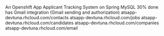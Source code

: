 An Openshift App 
Applicant Tracking System on Spring MySQL 30% done has Gmail integration (Gmail sending and authorization)
atsapp-devtuna.rhcloud.com/contacts
atsapp-devtuna.rhcloud.com/jobs
atsapp-devtuna.rhcloud.com/candidates
atsapp-devtuna.rhcloud.com/companies
atsapp-devtuna.rhcloud.com/email
